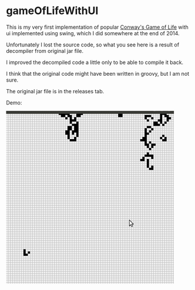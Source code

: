# gameOfLifeWithUI

This is my very first implementation of popular [Conway's Game of Life](https://en.wikipedia.org/wiki/Conway%27s_Game_of_Life) with ui implemented using swing, which I did somewhere at the end of 2014.

Unfortunately I lost the source code, so what you see here is a result of decompiler from original jar file.

I improved the decompiled code a little only to be able to compile it back. 

I think that the original code might have been written in groovy, but I am not sure.

The original jar file is in the releases tab.


Demo:

![Demo](images/demo.gif)